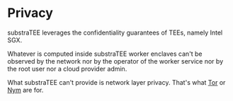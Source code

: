 # Privacy

substraTEE leverages the confidentiality guarantees of TEEs, namely Intel SGX.

Whatever is computed inside substraTEE worker enclaves can't be observed by the network nor by the operator of the worker service nor by the root user nor a cloud provider admin.

What substraTEE can't provide is network layer privacy. That's what [Tor](https://www.torproject.org/) or [Nym](https://nymtech.net) are for.
